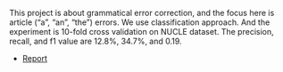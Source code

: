 This project is about grammatical error correction, and the focus here is article (“a”, “an”, “the”) errors. We use classification approach. And the experiment is 10-fold cross validation on NUCLE dataset. The precision, recall, and f1 value are 12.8%, 34.7%, and 0.19.

- [Report](https://github.com/jjjj222/autochecker/blob/master/doc/report.pdf)
